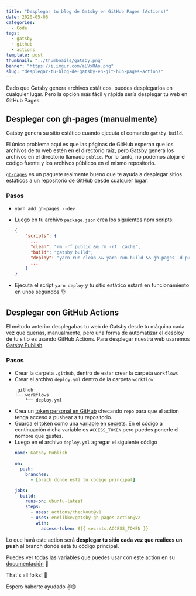 ```yaml
---
title: "Desplegar tu blog de Gatsby en GitHub Pages (Actions)"
date: 2020-05-06
categories:
  - Code
tags:
  - gatsby
  - github
  - actions
template: post
thumbnail: "../thumbnails/gatsby.png"
banner: "https://i.imgur.com/aLVxRAo.png"
slug: "desplegar-tu-blog-de-gatsby-en-git-hub-pages-actions"
---
```


Dado que Gatsby genera archivos estáticos, puedes desplegarlos en cualquier lugar. Pero la opción más fácil y rápida sería desplegar tu web en GitHub Pages.

## Desplegar con gh-pages (manualmente)

Gatsby genera su sitio estático cuando ejecuta el comando `gatsby build`.

El único problema aquí es que las páginas de GitHub esperan que los archivos de tu web estén en el directorio raíz, pero Gatsby genera los archivos en el directorio llamado `public`. Por lo tanto, no podemos alojar el código fuente y los archivos públicos en el mismo repositorio.

[`gh-pages`](https://www.npmjs.com/package/gh-pages) es un paquete realmente bueno que te ayuda a desplegar sitios estáticos a un repositorio de GitHub desde cualquier lugar.

### Pasos

- `yarn add gh-pages --dev`
- Luego en tu archivo `package.json` crea los siguientes npm scripts:
  
  ```json
  {
      "scripts": {
        ...
        "clean": "rm -rf public && rm -rf .cache",
        "build": "gatsby build",
        "deploy": "yarn run clean && yarn run build && gh-pages -d public -b master",
        ...
      }
  }
  ```
- Ejecuta el script `yarn deploy` y tu sitio estático estará en funcionamiento en unos segundos 👌

## Desplegar con GitHub Actions

El método anterior desplegabas tu web de Gatsby desde tu máquina cada vez que querías, manualmente, pero una forma de automatizar el desploy de tu sitio es usando GitHub Actions. Para desplegar nuestra web usaremos [Gatsby Publish](https://github.com/marketplace/actions/gatsby-publish)

### Pasos

- Crear la carpeta `.github`, dentro de estar crear la carpeta `workflows`
- Crear el archivo `deploy.yml` dentro de la carpeta `workflow`
  ```terminal
  .github
  └── workflows
      └── deploy.yml
  ```
- Crea un [token personal en GitHub](https://help.github.com/en/github/authenticating-to-github/creating-a-personal-access-token-for-the-command-line) checando `repo` para que el action tenga acceso a pushear a tu repositorio.
- Guarda el token como una [variable en secrets](https://help.github.com/en/actions/configuring-and-managing-workflows/creating-and-storing-encrypted-secrets#creating-encrypted-secrets). En el código a continuación dicha variable es `ACCESS_TOKEN` pero puedes ponerle el nombre que gustes.
- Luego en el archivo `deploy.yml` agregar el siguiente código
  ```yaml
  name: Gatsby Publish

  on:
    push:
      branches:
        - [brach donde está tu código principal]

  jobs:
    build:
      runs-on: ubuntu-latest
      steps:
        - uses: actions/checkout@v1
        - uses: enriikke/gatsby-gh-pages-action@v2
          with:
            access-token: ${{ secrets.ACCESS_TOKEN }}
  ```

Lo que hará este action será **desplegar tu sitio cada vez que realices un push** al branch donde está tu código principal.

Puedes ver todas las variables que puedes usar con este action en su [documentación](https://github.com/marketplace/actions/gatsby-publish) 👀

That's all folks! 🎉

Espero haberte ayudado ✌️😊
